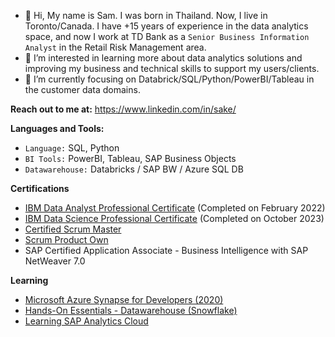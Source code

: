 - 👋 Hi, My name is Sam. I was born in Thailand. Now, I live in Toronto/Canada. I have +15 years of experience in the data analytics space, and now I work at TD Bank as a `Senior Business Information Analyst` in the Retail Risk Management area.
- 👀 I’m interested in learning more about data analytics solutions and improving my business and technical skills to support my users/clients.
- 🌱 I’m currently focusing on Databrick/SQL/Python/PowerBI/Tableau in the customer data domains.

**Reach out to me at:** 
https://www.linkedin.com/in/sake/

**Languages and Tools:**
- `Language:` SQL, Python
- `BI Tools:` PowerBI, Tableau, SAP Business Objects
- `Datawarehouse:` Databricks / SAP BW / Azure SQL DB

**Certifications**
- [IBM Data Analyst Professional Certificate](https://www.coursera.org/account/accomplishments/specialization/certificate/Y2ARP7RVRW56) (Completed on February 2022) 
- [IBM Data Science Professional Certificate](https://www.coursera.org/account/accomplishments/specialization/certificate/GW85H74X6VSN) (Completed on October 2023)
- [Certified Scrum Master](https://bcert.me/bc/html/show-badge.html?b=cadmfhqf)
- [Scrum Product Own](https://bcert.me/bc/html/show-badge.html?b=sitzbsim)
- SAP Certified Application Associate - Business Intelligence with SAP NetWeaver 7.0

**Learning**
- [Microsoft Azure Synapse for Developers (2020)](https://www.linkedin.com/learning/certificates/a91eb9e6970e9df98bacd7a3b1d09d8c6295a01b259e2fa42261b78463bb7801?trk=backfilled_certificate&lipi=urn%3Ali%3Apage%3Ad_flagship3_profile_view_base_certifications_details%3BrdeceluwTBaaP0pnO1lhXg%3D%3D)
- [Hands-On Essentials - Datawarehouse (Snowflake)](https://www.credly.com/badges/afb721ea-ca47-44a8-a476-6fc5994174dc?source=linked_in_profile)
- [Learning SAP Analytics Cloud](https://www.linkedin.com/learning/certificates/74da9a300b68b136fd5ef2c88a95271c4d7256da7beab6a870fdb7e4cbc880d1?trk=backfilled_certificate&lipi=urn%3Ali%3Apage%3Ad_flagship3_profile_view_base_certifications_details%3BrdeceluwTBaaP0pnO1lhXg%3D%3D)
<!---
Supasakd/Supasakd is a ✨ special ✨ repository because its `README.md` (this file) appears on your GitHub profile.
You can click the Preview link to take a look at your changes.
--->
